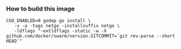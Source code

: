 ### How to build this image

```
CGO_ENABLED=0 godep go install \
   -v -a -tags netgo -installsuffix netgo \
   -ldflags "-extldflags -static -w -X github.com/docker/swarm/version.GITCOMMIT=`git rev-parse --short HEAD`"
```

